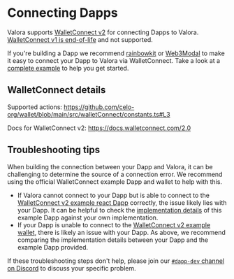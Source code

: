 # Connecting Dapps

Valora supports [WalletConnect v2](https://docs.walletconnect.com/2.0/) for connecting Dapps to Valora. [WalletConnect v1 is end-of-life](https://docs.walletconnect.com/2.0/advanced/migration-from-v1.x/overview) and not supported.

If you're building a Dapp we recommend [rainbowkit](https://github.com/rainbow-me/rainbowkit) or [Web3Modal](https://github.com/WalletConnect/web3modal) to make it easy to connect your Dapp to Valora via WalletConnect. Take a look at a [complete example](https://docs.celo.org/developer/rainbowkit-celo) to help you get started.

## WalletConnect details

Supported actions: <https://github.com/celo-org/wallet/blob/main/src/walletConnect/constants.ts#L3>

Docs for WalletConnect v2: <https://docs.walletconnect.com/2.0>

## Troubleshooting tips

When building the connection between your Dapp and Valora, it can be challenging to determine the source of a connection error. We recommend using the official WalletConnect example Dapp and wallet to help with this.

- If Valora cannot connect to your Dapp but is able to connect to the [WalletConnect v2 example react Dapp](https://react-app.walletconnect.com/) correctly, the issue likely lies with your Dapp. It can be helpful to check the [implementation details](https://github.com/WalletConnect/web-examples/tree/main/dapps/react-dapp-v2) of this example Dapp against your own implementation.
- If your Dapp is unable to connect to the [WalletConnect v2 example wallet](https://react-wallet.walletconnect.com/), there is likely an issue with your Dapp. As above, we recommend comparing the implementation details between your Dapp and the example Dapp provided.

If these troubleshooting steps don't help, please join our [`#dapp-dev` channel on Discord](https://discord.gg/gQvjYv5Fqh) to discuss your specific problem.
